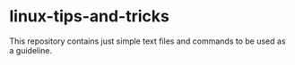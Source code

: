 # linux-tips-and-tricks
This repository contains just simple text files and commands to be used as a guideline.
